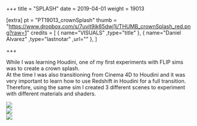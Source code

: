 +++
title = "SPLASH"
date = 2019-04-01
weight = 19013

[extra]
pt = "PT19013_crownSplash"
thumb = "https://www.dropbox.com/s/7uvit9ik65dwj1j/THUMB_crownSplash_red.png?raw=1"
credits = [
    { name="VISUALS"                    ,type="title"                                                                   },
    { name="Daniel Alvarez"             ,type="lastnotar"  ,url=""                                                      },
]

+++

<div class="page_text">

While I was learning Houdini, one of my first experiments with FLIP sims was to create a crown splash.</br>
At the time I was also transitioning from Cinema 4D to Houdini and it was very important to learn how to use Redshift in Houdini for a full transition.</br>
Therefore, using the same sim I created 3 different scenes to experiment with different materials and shaders. 

</div>

<div class="mwall">
<div class="mwall_items">
<div class="mwall_item"><img src="https://www.dropbox.com/s/t3zfyzenp9xgq6x/crownSplash_red.png?raw=1"></div>
<div class="mwall_item"><img src="https://www.dropbox.com/s/7zkzv21ahfm0gr8/crownSplash_green.png?raw=1"></div>
<div class="mwall_item"><img src="https://www.dropbox.com/s/ffm33xz1ytrwfjd/crownSplash_blue.png?raw=1"></div>
</div>
</div>


